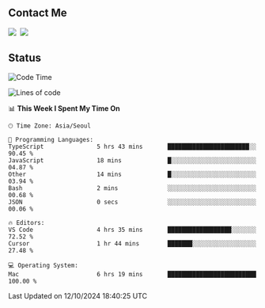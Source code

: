 ## Contact Me
<a href="https://instagram.com/_hongrok"><img src="https://img.shields.io/badge/Instagram-E4405F?style=for-the-badge&logo=Instagram&logoColor=white"/></a>&nbsp;
<img src="https://img.shields.io/badge/HongRok @hlog2e-5865F2?style=for-the-badge&logo=Discord&logoColor=white"/>&nbsp;

## Status

<!--START_SECTION:waka-->
![Code Time](http://img.shields.io/badge/Code%20Time-728%20hrs%2039%20mins-blue)

![Lines of code](https://img.shields.io/badge/From%20Hello%20World%20I%27ve%20Written-583.0%20thousand%20lines%20of%20code-blue)

📊 **This Week I Spent My Time On** 

```text
🕑︎ Time Zone: Asia/Seoul

💬 Programming Languages: 
TypeScript               5 hrs 43 mins       ███████████████████████░░   90.45 % 
JavaScript               18 mins             █░░░░░░░░░░░░░░░░░░░░░░░░   04.87 % 
Other                    14 mins             █░░░░░░░░░░░░░░░░░░░░░░░░   03.94 % 
Bash                     2 mins              ░░░░░░░░░░░░░░░░░░░░░░░░░   00.68 % 
JSON                     0 secs              ░░░░░░░░░░░░░░░░░░░░░░░░░   00.06 % 

🔥 Editors: 
VS Code                  4 hrs 35 mins       ██████████████████░░░░░░░   72.52 % 
Cursor                   1 hr 44 mins        ███████░░░░░░░░░░░░░░░░░░   27.48 % 

💻 Operating System: 
Mac                      6 hrs 19 mins       █████████████████████████   100.00 % 
```


 Last Updated on 12/10/2024 18:40:25 UTC
<!--END_SECTION:waka-->
